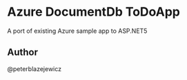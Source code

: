 # Azure DocumentDb ToDoApp

A port of existing Azure sample app to ASP.NET5

## Author
@peterblazejewicz